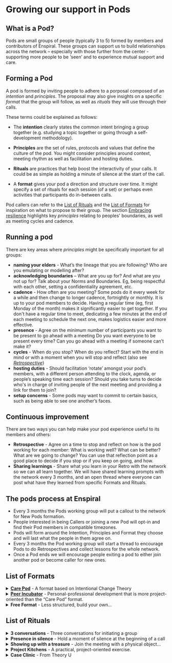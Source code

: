# Growing our support in Pods

## What is a Pod?


Pods are small groups of people (typically 3 to 5) formed by members and contributors of Enspiral. These groups can support us to build relationships across the network – especially with those further from the center - supporting more people to be ‘seen’ and to experience mutual support and care.


## Forming a Pod

A pod is formed by inviting people to adhere to a porposal composed of an *intention* and *principles*. The proposal may also give insights on a specific *format* that the group will follow, as well as *rituals* they will use through their calls.

These terms could be explained as follows:

- The **intention** clearly states the common intent bringing a group together (e.g. studying a topic together or going through a self-development methodology).

- **Principles** are the set of rules, protocols and values that define the culture of the pod. You might consider principles around context, meeting rhythm as well as facilitation and hosting duties.

- **Rituals** are practices that help boost the interactivity of your calls. It could be as simple as holding a minute of silence at the start of the call.

- A **format** gives your pod a direction and structure over time. It might specify a set of rituals for each session (of a set) or perhaps even activities that participants do in-between calls.

Pod callers can refer to the [List of Rituals](#list-of-rituals) and the [List of Formats](#list-of-formats) for inspiration on what to propose to their group. The section [Embracing resilience](#embracing-resilience) highlights key *principles* relating to peoples' boundaries, as well as meeting cycles and cadence.


## Running a pod

There are key areas where *principles* might be specifically important for all groups:

- **naming your elders** - What’s the lineage that you are following? Who are you emulating or modelling after?
- **acknowledging boundaries** – What are you up for? And what are you not up for? Talk about your Norms and Boundaries. Eg, being respectful with each other, setting a confidentiality agreement, etc.
- **cadence** - How often are you meeting? Some pods do it every week for a while and then change to longer cadence, fortnightly or monthly. It is up to your pod members to decide. Having a regular time (eg, first Monday of the month) makes it significantly easier to get together. If you don't have a regular time to meet, dedicating a few minutes at the end of each meeting to schedule the next one, makes logistics easier and more effective.
- **presence** - Agree on the minimum number of participants you want to be present to go ahead with a meeting Do you want everyone to be present every time? Can you go ahead with a meeting if someone can’t make it?
- **cycles** - When do you stop? When do you reflect? Start with the end in mind or with a moment when you will stop and reflect (also see *[Retrospective](#continuous-improvement)*)
- **hosting duties** - Should facilitation ‘rotate’ amongst your pod’s members, with a different person attending to the clock, agenda, or people’s speaking time each session? Should you take turns to decide who's in charge of inviting people of the next meeting and providing a link for them to join?
- **setup concerns** - Some pods may want to commit to certain basics, such as being able to see one another’s faces.


## Continuous improvement

  There are two ways you can help make your pod experience useful to its members and others:
* **Retrospective** - Agree on a time to stop and reflect on how is the pod working for each member: What is working well? What can be better? What are we going to change? You can use that reflection point as a good place to decide if you stop or if you keep on going, and how.
* **Sharing learnings** - Share what you learn in your Retro with the network so we can all learn together. We will have shared learning prompts with the network every 3 months, and an open thread where everyone can post what have they learned from specific Formats and Rituals.

## The pods process at Enspiral

- Every 3 months the Pods working group will put a callout to the network for New Pods formation.
- People interested in being Callers or joining a new Pod will opt-in and find their Pod members in compatible timezones.
- Pods will form around the Intention, Principles and Format they choose and will last what the people in them agree on.
- Every 3 months the Pod working group will start a thread to encourage Pods to do Retrospectives and collect lessons for the whole network.
- Once a Pod ends we will encourage people exiting a pod to either join another pod or become caller for new ones.


## List of Formats
<details>
   <summary><strong><a href="https://docs.google.com/document/d/1ZSa-CL21vKCHp2FVJMkDy7nZLSb0PGBcXu1rFl8AwZs/edit">Care Pod</a></strong> - A format based on Intentional Change Theory</summary>
Personal-professional development centered around Intentional Change Theory (ICT), a process for achieving sustained desired change in oneself alongside peers. ICT itself is a powerful pattern that can be approached in a variety of ways. Feel free to create some exercises or agendas from scratch or use the ones presented here. Four pods reported they had good experiences using the exercises outlined in this <a href="https://docs.google.com/document/d/1IUXBpZJas2MRNlrKDu4KBivZjBw67RQ9o7accovv4fU/edit?usp=sharing">Format’s documentation</a>
</details>

<details>
   <summary><strong><a href="https://drive.google.com/drive/folders/106sDS6JRDpS64Yp0tozzI2VNJyIF67vq?usp=sharing">Peer Incubator</a></strong> - Personal-professional development that is more project-oriented than the “Care Pod” format.</summary>
   The documentation of <a href="https://drive.google.com/open?id=1Zr1R8g__xJNQhYKgnVJwCf9v0nDaaPn5K6o6MRy7XeA">how the very first one evolved</a> can give a picture of how to bring a pod together and evolve your own Format along with some starter material, prompts, and agendas. There are examples of <a href="https://drive.google.com/open?id=1ZSa-CL21vKCHp2FVJMkDy7nZLSb0PGBcXu1rFl8AwZs">combining this one with the exercises from ICT</a>, and also a <a href="https://docs.google.com/document/d/1E0Bt0bSRpARKgMNRYWboIELbSTurfPMedHOWDYUCHIo/edit?usp=sharing">super simple, reusable agenda</a> that is just a combination of the « Project Kitchen » and « Share and tell » Rituals (see below).
<strong>Invitation</strong>: You can take advantage of this template <a href="http://tiny.cc/peerincubator">survey of interest</a> which can help your pod illuminate its shared intention; you might include this in your invitation to track who is saying yes.
</details>

<details>
  <summary><strong>Free Format</strong> - Less structured, build your own…</summary>
  While a Shared intention and a few Principles or key protocols are recommended, some pods may want to lean into emergence and arrive with a barebones agenda or none at all. Whatever the case, you might like to use one or more of the Rituals below, or to plan and build a Format by remixing those presented above.
</details>


## List of Rituals

<details>
  <summary><strong>3 conversations </strong> - Three conversations for initiating a group</summary>
<ol>
   <li>How do we want to interact together? What’s the intention – or the outcomes or experiences that are hoped for – of our meetings?
   <ul><li>a. You can ask things like, ‘what would be wildly ideal’ and ‘what would spoil this for you’... exploring the extremes of what would be good for each individual can help you create healthy boundaries and expectations for the group</li></ul>
   </li>

  <li>What recurring meeting time could work for us?
  <ul><li>a. having a concrete cadence, not having to find a time again and again, has a big impact on your group’s chances!</li></ul>
  </li>

  <li>What are folks ready to commit to?

  <ul><li>a. This is the culminating question of the previous two explorations, and also gives people a concrete sense of ownership and dedication to the plan you laid out</li>
  <li>b. It’s helpful if the commitment question includes a proposal of a duration—at the end of which you’ll have a retrospective or group reflection—in addition to the intention and cadence</li></ul></li>
</ol>
</details>
<details>
  <summary><strong>Presence in silence</strong> - Hold a moment of silence at the beginning of a call</summary> 

Life can be hectic and participant may have rushed into the call with stress and other thoughts in mind. Keeping silent for a few minutes (even just 1) can help ground everyone into the moment and improve the capacity of immediacy of the participants.
</details>

<details>
  <summary><strong>Showing up with a treasure</strong> - Join the meeting with a physical object...</summary>
 It could have intrinsic subjective value or be anything helping you illustrate a short story that is important to you. Presenting it during the opening of the call can yield multiple benefits, starting with remembering ourselves what it is we treasure in life, practising storytelling and giving an opportunity to other pod members to get to know you.
</details>

<details><summary><strong>Project Kitchens</strong> - A practical, project-oriented exercise.</summary>
This exercise will help small groups build collective intelligence by giving mutual support to their projects <a href="/guides/project_kitchen.html">see here</a></details>

<details><summary><strong>Case Clinic</strong> - From Theory U</summary>
Similar to the Project Kitchen with some different nuances and perhaps a broader scope (but each can be modified in length or content to suit your pod). Case Clinic is best suited to groups with a stronger focus on personal-professional development; <a href="https://www.collaboratiohelvetica.ch/blog/2017/11/20/mmrb05mfc3nlnxfqw2r9pcq26ietjp">see here</a>.
</details>

